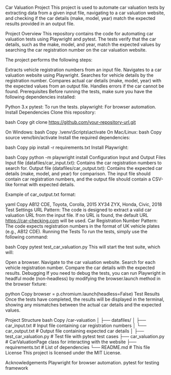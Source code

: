 
Car Valuation Project
This project is used to automate car valuation tests by extracting data from a given input file, navigating to a car valuation website, and checking if the car details (make, model, year) match the expected results provided in an output file.

Project Overview
This repository contains the code for automating car valuation tests using Playwright and pytest. The tests verify that the car details, such as the make, model, and year, match the expected values by searching the car registration number on the car valuation website.

The project performs the following steps:

Extracts vehicle registration numbers from an input file.
Navigates to a car valuation website using Playwright.
Searches for vehicle details by the registration number.
Compares actual car details (make, model, year) with the expected values from an output file.
Handles errors if the car cannot be found.
Prerequisites
Before running the tests, make sure you have the following dependencies installed:

Python 3.x
pytest: To run the tests.
playwright: For browser automation.
Install Dependencies
Clone this repository:

bash
Copy
git clone https://github.com/your-repository-url.git

On Windows:
bash
Copy
.\venv\Scripts\activate
On Mac/Linux:
bash
Copy
source venv/bin/activate
Install the required dependencies:

bash
Copy
pip install -r requirements.txt
Install Playwright:

bash
Copy
python -m playwright install
Configuration
Input and Output Files
Input file (datafiles/car_input.txt): Contains the car registration numbers to search for.
Output file (datafiles/car_output.txt): Contains the expected car details (make, model, and year) for comparison.
The input file should contain car registration numbers, and the output file should contain a CSV-like format with expected details.

Example of car_output.txt format:

yaml
Copy
AB12 CDE, Toyota, Corolla, 2015
XY34 ZYX, Honda, Civic, 2018
Test Settings
URL Pattern: The code is designed to extract a valid car valuation URL from the input file. If no URL is found, the default URL https://car-checking.com will be used.
Car Registration Number Pattern: The code expects registration numbers in the format of UK vehicle plates (e.g., AB12 CDE).
Running the Tests
To run the tests, simply use the following command:

bash
Copy
pytest test_car_valuation.py
This will start the test suite, which will:

Open a browser.
Navigate to the car valuation website.
Search for each vehicle registration number.
Compare the car details with the expected results.
Debugging
If you need to debug the tests, you can run Playwright in headful mode (non-headless) by modifying the browser.launch method in the browser fixture:

python
Copy
browser = p.chromium.launch(headless=False)
Test Results
Once the tests have completed, the results will be displayed in the terminal, showing any mismatches between the actual car details and the expected values.

Project Structure
bash
Copy
/car-valuation
│
├── datafiles/
│   ├── car_input.txt      # Input file containing car registration numbers
│   └── car_output.txt     # Output file containing expected car details
│
├── test_car_valuation.py  # Test file with pytest test cases
├── car_valuation.py       # CarValuationPage class for interacting with the website
├── requirements.txt       # List of dependencies
└── README.md              # This file
License
This project is licensed under the MIT License.

Acknowledgements
Playwright for browser automation.
pytest for testing framework
